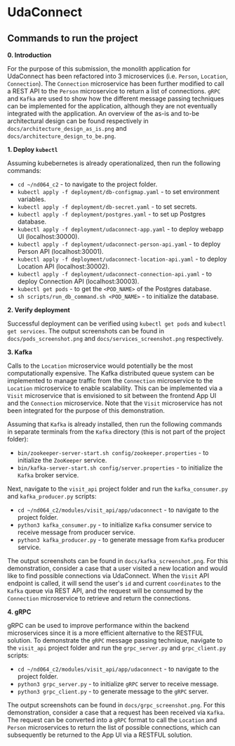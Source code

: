 # UdaConnect
## Commands to run the project

**0. Introduction**

For the purpose of this submission, the monolith application for UdaConnect has been refactored into 3 
microservices (i.e. `Person`, `Location`, `Connection`). The `Connection` microservice has been further
modified to call a REST API to the `Person` microservice to return a list of connections. `gRPC` and `Kafka` 
are used to show how the different message passing techniques can be implemented for the application,
although they are not eventually integrated with the application. An overview of the as-is and to-be 
architectural design can be found respectively in `docs/architecture_design_as_is.png` and 
`docs/architecture_design_to_be.png`.

**1. Deploy `kubectl`**

Assuming kubebernetes is already operationalized, then run the following commands:
- `cd ~/nd064_c2` - to navigate to the project folder.
- `kubectl apply -f deployment/db-configmap.yaml` - to set environment variables.
- `kubectl apply -f deployment/db-secret.yaml` - to set secrets.
- `kubectl apply -f deployment/postgres.yaml` - to set up Postgres database.
- `kubectl apply -f deployment/udaconnect-app.yaml` - to deploy webapp UI (localhost:30000).
- `kubectl apply -f deployment/udaconnect-person-api.yaml` - to deploy Person API (localhost:30001).
- `kubectl apply -f deployment/udaconnect-location-api.yaml` - to deploy Location API (localhost:30002).
- `kubectl apply -f deployment/udaconnect-connection-api.yaml` - to deploy Connection API (localhost:30003).
- `kubectl get pods` - to get the `<POD_NAME>` of the Postgres database.
- `sh scripts/run_db_command.sh <POD_NAME>` - to initialize the database.

**2. Verify deployment**

Successful deployment can be verified using `kubectl get pods` and `kubectl get services`. The output screenshots 
can be found in `docs/pods_screenshot.png` and `docs/services_screenshot.png` respectively.

**3. Kafka**

Calls to the `Location` microservice would potentially be the most computationally expensive. The Kafka distributed 
queue system can be implemented to manage traffic from the `Connection` microservice to the `Location` microservice 
to enable scalability. This can be implemented via a `Visit` microservice that is envisioned to sit between the 
frontend App UI and the `Connection` microservice. Note that the `Visit` microservice has not been integrated for
the purpose of this demonstration.

Assuming that `Kafka` is already installed, then run the following commands in separate terminals from the `Kafka` 
directory (this is not part of the project folder):
- `bin/zookeeper-server-start.sh config/zookeeper.properties` - to initialize the `ZooKeeper` service.
- `bin/kafka-server-start.sh config/server.properties` - to initialize the `Kafka` broker service.

Next, navigate to the `visit_api` project folder and run the `kafka_consumer.py` and `kafka_producer.py` scripts:
- `cd ~/nd064_c2/modules/visit_api/app/udaconnect` - to navigate to the project folder.
- `python3 kafka_consumer.py` - to initialize `Kafka` consumer service to receive message from producer service.
- `python3 kafka_producer.py` - to generate message from `Kafka` producer service.

The output screenshots can be found in `docs/kafka_screenshot.png`. For this demonstration, consider a case that a
user visited a new location and would like to find possible connections via UdaConnect. When the `Visit` API endpoint
is called, it will send the user's `id` and current `coordinates` to the `Kafka` queue via REST API, and the request 
will be consumed by the `Connection` microservice to retrieve and return the connections. 

**4. gRPC**

gRPC can be used to improve performance within the backend microservices since it is a more efficient alternative
to the RESTFUL solution. To demonstrate the `gRPC` message passing technique, navigate to the `visit_api` project 
folder and run the `grpc_server.py` and `grpc_client.py` scripts:
- `cd ~/nd064_c2/modules/visit_api/app/udaconnect` - to navigate to the project folder.
- `python3 grpc_server.py` - to initialize `gRPC` server to receive message.
- `python3 grpc_client.py` - to generate message to the `gRPC` server.

The output screenshots can be found in `docs/grpc_screenshot.png`. For this demonstration, consider a case that a
request has been received via `Kafka`. The request can be converted into a `gRPC` format to call the `Location` and
`Person` microservices to return the list of possible connections, which can subsequently be returned to the App UI
via a RESTFUL solution.
